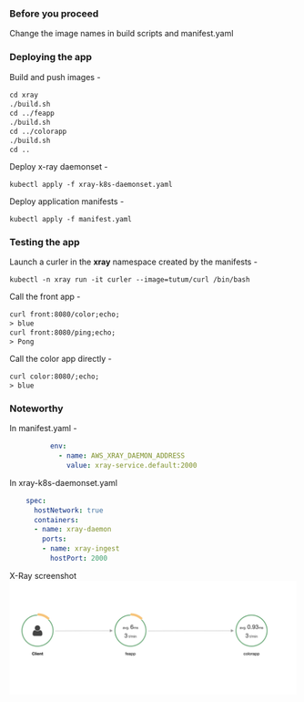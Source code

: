 ### Before you proceed
Change the image names in build scripts and manifest.yaml

### Deploying the app
Build and push images -
```shell script
cd xray
./build.sh
cd ../feapp
./build.sh
cd ../colorapp
./build.sh
cd ..
```

Deploy x-ray daemonset -
```shell script
kubectl apply -f xray-k8s-daemonset.yaml
````
Deploy application manifests -
```
kubectl apply -f manifest.yaml
```
### Testing the app

Launch a curler in the **xray** namespace created by the manifests -
```shell script
kubectl -n xray run -it curler --image=tutum/curl /bin/bash
```

Call the front app -
```shell script
curl front:8080/color;echo;
> blue
curl front:8080/ping;echo;
> Pong
```
Call the color app directly -
```shell script
curl color:8080/;echo;
> blue
```

### Noteworthy

In manifest.yaml -
```yaml
          env:
            - name: AWS_XRAY_DAEMON_ADDRESS
              value: xray-service.default:2000
```

In xray-k8s-daemonset.yaml
```yaml
    spec:
      hostNetwork: true
      containers:
      - name: xray-daemon
        ports:
        - name: xray-ingest
          hostPort: 2000
```
X-Ray screenshot
![X-Ray screenshot](xray-screenshot.png)